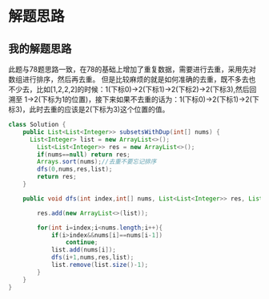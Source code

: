 # 解题思路

## 我的解题思路
此题与78题思路一致，在78的基础上增加了重复数据，需要进行去重，采用先对数组进行排序，然后再去重。
但是比较麻烦的就是如何准确的去重，既不多去也不少去，比如[1,2,2,2]的时候：1(下标0)->2(下标1)->2(下标2)->2(下标3),然后回溯至 1->2(下标为1的位置)，接下来如果不去重的话为：1(下标0)->2(下标1)->2(下标3)，此时去重的应该是2(下标为3)这个位置的值。
```java
class Solution {
    public List<List<Integer>> subsetsWithDup(int[] nums) {
      List<Integer> list = new ArrayList<>();
        List<List<Integer>> res = new ArrayList<>();
        if(nums==null) return res;
        Arrays.sort(nums);//去重不要忘记排序
        dfs(0,nums,res,list);
        return res;
    }

    public void dfs(int index,int[] nums, List<List<Integer>> res, List<Integer> list){

        res.add(new ArrayList<>(list));

        for(int i=index;i<nums.length;i++){
            if(i>index&&nums[i]==nums[i-1])
                continue;
            list.add(nums[i]);
            dfs(i+1,nums,res,list);
            list.remove(list.size()-1);
        }
    }
}
```